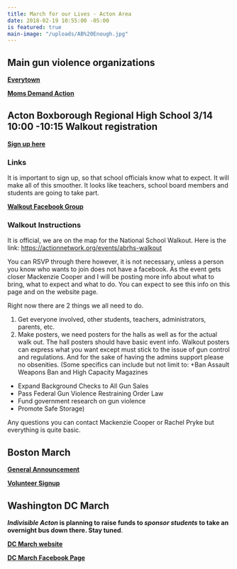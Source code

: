 ```yaml
---
title: March for our Lives - Acton Area
date: 2018-02-19 10:55:00 -05:00
is featured: true
main-image: "/uploads/AB%20Enough.jpg"
---
```


## Main gun violence organizations
[**Everytown**](http://everytown.org/)

[**Moms Demand Action**](https://momsdemandaction.org/)

## Acton Boxborough Regional High School 3/14 10:00 -10:15 Walkout registration

[**Sign up here**](https://actionnetwork.org/events/abrhs-walkout)

### Links
It is important to sign up, so that school officials know what to expect. It will make all of this smoother. It looks like teachers, school board members and students are going to take part.

[**Walkout Facebook Group**](https://www.facebook.com/groups/169793903805492)

### Walkout Instructions
It is official, we are on the map for the National School Walkout. Here is the link: https://actionnetwork.org/events/abrhs-walkout

You can RSVP through there however, it is not necessary, unless a person you know who wants to join does not have a facebook. As the event gets closer Mackenzie Cooper and I will be posting more info about what to bring, what to expect and what to do. You can expect to see this info on this page and on the website page.

Right now there are 2 things we all need to do.

1) Get everyone involved, other students, teachers, administrators, parents, etc.
2) Make posters, we need posters for the halls as well as for the actual walk out. The hall posters should have basic event info. Walkout posters can express what you want except must stick to the issue of gun control and regulations. And for the sake of having the admins support please no obsenities. (Some specifics can include but not limit to: 
+Ban Assault Weapons Ban and High Capacity Magazines
+ Expand Background Checks to All Gun Sales
+ Pass Federal Gun Violence Restraining Order Law
+ Fund government research on gun violence
+ Promote Safe Storage)

Any questions you can contact Mackenzie Cooper or Rachel Pryke but everything is quite basic.

## Boston March
[**General Announcement**](https://www.facebook.com/events/1607397545975790/)

[**Volunteer Signup**](https://actionnetwork.org/events/abrhs-walkout)

## Washington DC March
***Indivisible Acton* is planning to raise funds to *sponsor students* to take an overnight bus down there. Stay tuned**.

[**DC March website**](https://www.marchforourlives.com)

[**DC March Facebook Page**](https://www.facebook.com/events/328400457654324/)

